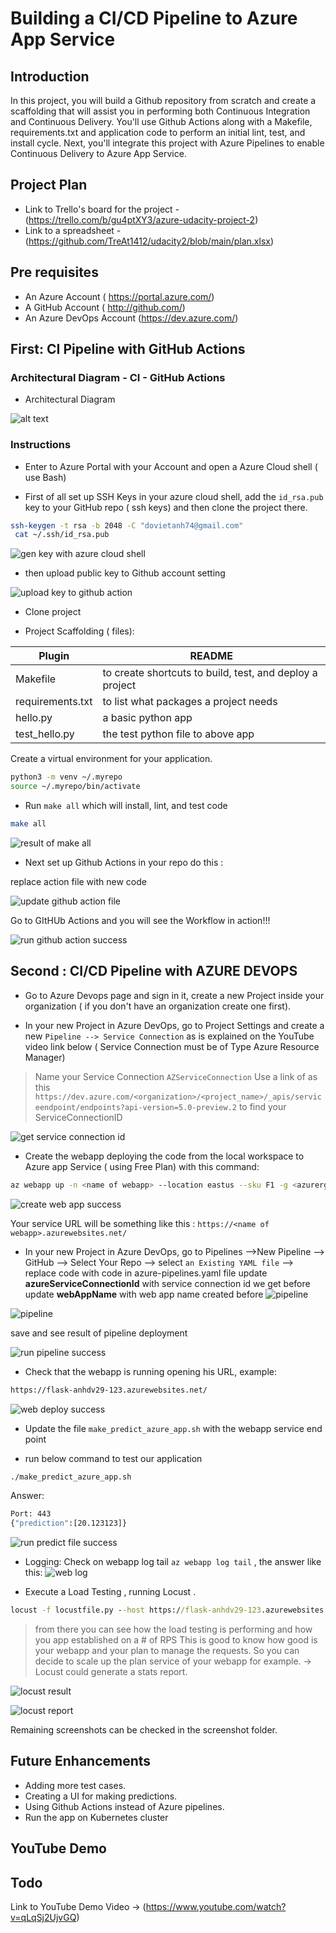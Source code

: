 # Building a CI/CD Pipeline to Azure App Service

 

## Introduction

In this project, you will build a Github repository from scratch and create a scaffolding that will assist you in performing both Continuous Integration and Continuous Delivery. You'll use Github Actions along with a Makefile, requirements.txt and application code to perform an initial lint, test, and install cycle. Next, you'll integrate this project with Azure Pipelines to enable Continuous Delivery to Azure App Service.

## Project Plan

* Link to Trello's board for the project - (https://trello.com/b/gu4ptXY3/azure-udacity-project-2)
* Link to a spreadsheet - (https://github.com/TreAt1412/udacity2/blob/main/plan.xlsx)

## Pre requisites

* An Azure Account ( https://portal.azure.com/)
* A GitHub Account ( http://github.com/)
* An Azure DevOps Account (https://dev.azure.com/)

## First: CI Pipeline with GitHub Actions
 

### Architectural Diagram - CI - GitHub Actions

* Architectural Diagram 

 ![alt text](https://github.com/jfcb853/Udacity-DevOps-Azure-Project-2/blob/main/images/ci-diagram.png)
  
### Instructions

* Enter to Azure Portal with your Account and open a Azure Cloud shell ( use Bash)
 

* First of all set up SSH Keys in your azure cloud shell, add the `id_rsa.pub` key to your GitHub repo ( ssh keys)  and then clone the project there.

```sh
ssh-keygen -t rsa -b 2048 -C "dovietanh74@gmail.com"
 cat ~/.ssh/id_rsa.pub
```
![gen key with azure cloud shell](https://github.com/user-attachments/assets/96649109-b725-4f6c-9d8e-d4a40c5f33d6)

* then upload public key to Github account setting 

![upload key to github action](https://github.com/user-attachments/assets/9bd965eb-65dc-43cd-b473-5199b189c5f9)


* Clone project
   
* Project Scaffolding ( files):

| Plugin | README |
| ------ | ------ |
| Makefile | to create shortcuts to build, test, and deploy a project|
| requirements.txt| to list what packages a project needs |
| hello.py | a basic python app |
| test_hello.py | the test python file to above app|

 Create a virtual environment for your application.

```sh
python3 -m venv ~/.myrepo
source ~/.myrepo/bin/activate
```

* Run `make all` which will install, lint, and test code

```sh
make all
```
 ![result of make all](https://github.com/user-attachments/assets/1f8817d4-ba70-4b8c-8a7c-a0079b765c6f)


* Next set up Github Actions in your repo do this :

replace action file with new code

![update github action file](https://github.com/user-attachments/assets/70efec24-cda8-4368-995b-ffb4af19e3e3)

Go to GItHUb Actions and you will see the Workflow in action!!!

![run github action success](https://github.com/user-attachments/assets/08108411-8996-4820-9ce5-0c2da8801fff)


## Second : CI/CD Pipeline with AZURE DEVOPS

  

* Go to Azure Devops page  and sign in it, create a new Project inside your organization ( if you don't have an organization create one first).

* In your new Project in Azure DevOps, go to Project Settings and create a new `Pipeline --> Service Connection` as is explained on the YouTube video link  below ( Service Connection must be of Type Azure Resource Manager)

>  Name your Service Connection `AZServiceConnection`
>   Use a link of as this `https://dev.azure.com/<organization>/<project_name>/_apis/serviceendpoint/endpoints?api-version=5.0-preview.2`  to find your ServiceConnectionID   

![get service connection id](https://github.com/user-attachments/assets/f6a8c5a7-0fde-4306-9277-3b37840cbbeb)

* Create the webapp deploying the code from the local workspace to Azure app Service ( using Free Plan)  with this command:

```sh
az webapp up -n <name of webapp> --location eastus --sku F1 -g <azurerg>
```

![create web app success](https://github.com/user-attachments/assets/25a16459-ec3a-4e3d-b2d0-69b0adfcae36)

 Your service URL  will be something like this : `https://<name of webapp>.azurewebsites.net/`
 

* In  your new Project in Azure DevOps, go to Pipelines -->New Pipeline --> GitHub --> Select Your Repo --> select `an Existing YAML file` --> replace code with code in azure-pipelines.yaml file
update **azureServiceConnectionId** with service connection id we get before
update **webAppName** with web app name created before
![pipeline](https://github.com/user-attachments/assets/cb099db6-3eba-4645-a57e-bd4a031c56a3)

![pipeline ](https://github.com/user-attachments/assets/0cdca192-01ad-43f0-8cf2-470dee691d8e)
 
 

save and see result of pipeline deployment

![run pipeline success](https://github.com/user-attachments/assets/6e5d2572-87a1-4108-b417-d29693673293)


* Check that the webapp is running opening his URL, example:

```sh
https://flask-anhdv29-123.azurewebsites.net/
```
 ![web deploy success](https://github.com/user-attachments/assets/8b962bfa-c2ad-4557-8eb5-e214db554935)

* Update the file `make_predict_azure_app.sh` with the webapp service end point
 
* run below command to test our application

```sh
./make_predict_azure_app.sh
```

Answer:

```sh
Port: 443
{"prediction":[20.123123]}
```
![run predict file success](https://github.com/user-attachments/assets/00b116e7-08f6-41c1-9cf8-0754980cfd5b)

* Logging: Check on webapp log tail `az webapp log tail` , the answer like this:
 ![web log](https://github.com/user-attachments/assets/496ecff9-e54b-4263-84b0-ce9443269c78)


* Execute a Load Testing , running Locust .
 
```cmd
locust -f locustfile.py --host https://flask-anhdv29-123.azurewebsites.net/ --users 500 --spawn-rate 5 
```

>from there you can see how the load testing is performing and how you app established on a # of RPS
> This is good to know how good is your webapp and your plan to manage the requests. So you can decide to scale up the plan service of your webapp for example.
-> Locust could generate a stats report.
>
![locust result](https://github.com/user-attachments/assets/7cdba41e-a0ca-4d17-87b5-f72791f15fec)

![locust report](https://github.com/user-attachments/assets/72ded0e7-77c4-425d-b511-7dbffb46d7b6)

Remaining screenshots can be checked in the screenshot folder.

## Future Enhancements

* Adding more test cases.
* Creating a UI for making predictions.
* Using Github Actions instead of Azure pipelines.
* Run the app on Kubernetes cluster


## YouTube Demo
## Todo
Link to YouTube Demo Video -> (https://www.youtube.com/watch?v=qLqSj2UjvGQ)
 
